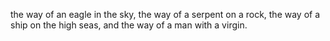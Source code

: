 the way of an eagle in the sky, the way of a serpent on a rock, the way of a ship on the high seas, and the way of a man with a virgin.
